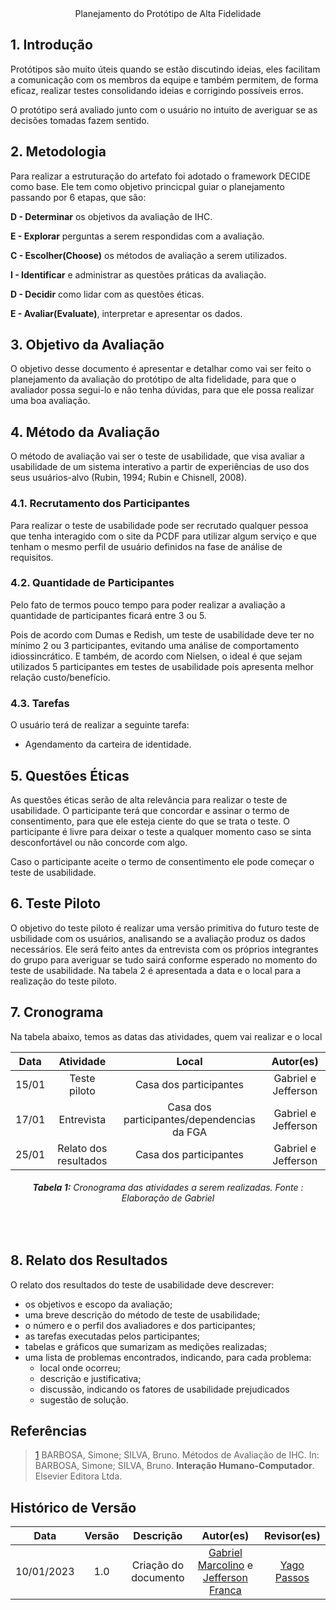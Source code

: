 <center>Planejamento do Protótipo de Alta Fidelidade</center>

## 1. Introdução

Protótipos são muito úteis quando se estão discutindo ideias, eles facilitam a comunicação com os membros da equipe e também permitem, de forma eficaz, realizar testes consolidando ideias e corrigindo possíveis erros. 

O protótipo será avaliado junto com o usuário no intuito de averiguar se as decisões tomadas fazem sentido.

## 2. Metodologia

Para realizar a estruturação do artefato foi adotado o framework DECIDE como base. Ele tem como objetivo princicpal guiar o planejamento passando por 6 etapas, que são: 

**D - Determinar** os objetivos da avaliação de IHC.

**E - Explorar** perguntas a serem respondidas com a avaliação. 

**C - Escolher(Choose)** os métodos de avaliação a serem utilizados.

**I - Identificar** e administrar as questões práticas da avaliação. 

**D - Decidir** como lidar com as questões éticas.

**E - Avaliar(Evaluate)**, interpretar e apresentar os dados.

## 3. Objetivo da Avaliação

O objetivo desse documento é apresentar e detalhar como vai ser feito o planejamento da avaliação do protótipo de alta fidelidade, para que o avaliador possa segui-lo e não tenha dúvidas, para que ele possa realizar uma boa avaliação.

## 4. Método da Avaliação

O método de avaliação vai ser o teste de usabilidade, que visa avaliar a usabilidade de um sistema interativo a partir de experiências de uso dos seus usuários-alvo (Rubin, 1994; Rubin e Chisnell, 2008). 

### 4.1. Recrutamento dos Participantes

Para realizar o teste de usabilidade pode ser recrutado qualquer pessoa que tenha interagido com o site da PCDF para utilizar algum serviço e que tenham o mesmo perfil de usuário definidos na fase de análise de requisitos. 

### 4.2. Quantidade de Participantes

Pelo fato de termos pouco tempo para poder realizar a avaliação a quantidade de participantes ficará entre 3 ou 5.

 Pois de acordo com Dumas e Redish, um teste de usabilidade deve ter no mínimo 2 ou 3 participantes, evitando uma análise de comportamento idiossincrático. E também, de acordo com Nielsen, o ideal é que sejam utilizados 5 participantes em testes de usabilidade pois apresenta melhor relação custo/benefício.

### 4.3. Tarefas 

O usuário terá de realizar a seguinte tarefa:

- Agendamento da carteira de identidade.

## 5. Questões Éticas

As questões éticas serão de alta relevância para realizar o teste de usabilidade. O participante terá que concordar e assinar o termo de consentimento, para que ele esteja ciente do que se trata o teste. O participante é livre para deixar o teste a qualquer momento caso se sinta desconfortável ou não concorde com algo.

Caso o participante aceite o termo de consentimento ele pode começar o teste de usabilidade.

## 6. Teste Piloto

O objetivo do teste piloto é realizar uma versão primitiva do futuro teste de usbilidade com os usuários, analisando se a avaliação produz os dados necessários. Ele será feito antes da entrevista com os próprios integrantes do grupo para averiguar se tudo sairá conforme esperado no momento do teste de usabilidade. Na tabela 2 é apresentada a data e o local para a realização do teste piloto.

## 7. Cronograma

Na tabela abaixo, temos as datas das atividades, quem vai realizar e o local

| Data  |       Atividade       |         Local          |      Autor(es)      |
| :---: | :-------------------: | :--------------------: | :-----------------: |
| 15/01 |     Teste piloto      | Casa dos participantes | Gabriel e Jefferson |
| 17/01 |      Entrevista       | Casa dos participantes/dependencias da FGA | Gabriel e Jefferson |
| 25/01 | Relato dos resultados | Casa dos participantes | Gabriel e Jefferson |

<figcaption align='center'>
   <h6><b>Tabela 1:</b> Cronograma das atividades a serem realizadas. Fonte : Elaboração de Gabriel</h6>
</figcaption>
<br>

## 8. Relato dos Resultados

O relato dos resultados do teste de usabilidade deve descrever:
- os objetivos e escopo da avaliação;
- uma breve descrição do método de teste de usabilidade;
- o número e o perfil dos avaliadores e dos participantes;
- as tarefas executadas pelos participantes;
- tabelas e gráficos que sumarizam as medições realizadas;
- uma lista de problemas encontrados, indicando, para cada problema:
  * local onde ocorreu;
  * descrição e justificativa;
  * discussão, indicando os fatores de usabilidade prejudicados
  * sugestão de solução. 

## Referências

> [1](#introducao) BARBOSA, Simone; SILVA, Bruno. Métodos de Avaliação de IHC. In: BARBOSA, Simone; SILVA, Bruno. **Interação Humano-Computador**. Elsevier Editora Ltda.

## Histórico de Versão

|    Data    | Versão |      Descrição       |                                              Autor(es)                                               |                  Revisor(es)                  |
| :--------: | :----: | :------------------: | :--------------------------------------------------------------------------------------------------: | :-------------------------------------------: |
| 10/01/2023 |  1.0   | Criação do documento | [Gabriel Marcolino](https://github.com/GabrielMR360) e [Jefferson Franca](https://github.com/Frans6) | [Yago Passos](https://github.com/yagompassos) |

